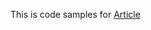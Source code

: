 This is code samples for  [Article](https://medium.com/@ia_taras/functional-endpoints-an-alternative-to-traditional-controllers-in-spring-webflux-f37271da017a)
